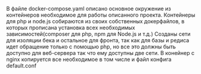 В файле docker-compose.yaml описано основное окружение из контейнеров необходимое для работы описанного проекта. 
Контейнеры для php и node.js собираются из своих собственных докерфайлов, в которых прописана установка всех необходимых зависимостей(composer для php, npm для Node.js и т.д.) 
Созданы сети для изоляции бека и остальное для фронта, так как для базы и редиса идет обращение только с помощью php, но все это должны быть доступно для веб-сервера так что ему доступны две сети.
В конейнер с nginx копируется все необходимое в том числе и файл конфига default.conf
